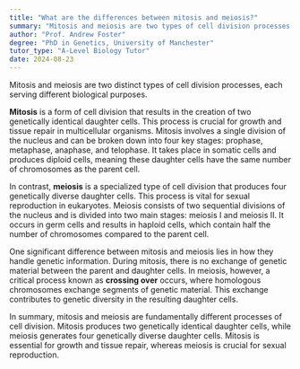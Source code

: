 ```yaml
---
title: "What are the differences between mitosis and meiosis?"
summary: "Mitosis and meiosis are two types of cell division processes with distinct differences."
author: "Prof. Andrew Foster"
degree: "PhD in Genetics, University of Manchester"
tutor_type: "A-Level Biology Tutor"
date: 2024-08-23
---
```


Mitosis and meiosis are two distinct types of cell division processes, each serving different biological purposes.

**Mitosis** is a form of cell division that results in the creation of two genetically identical daughter cells. This process is crucial for growth and tissue repair in multicellular organisms. Mitosis involves a single division of the nucleus and can be broken down into four key stages: prophase, metaphase, anaphase, and telophase. It takes place in somatic cells and produces diploid cells, meaning these daughter cells have the same number of chromosomes as the parent cell.

In contrast, **meiosis** is a specialized type of cell division that produces four genetically diverse daughter cells. This process is vital for sexual reproduction in eukaryotes. Meiosis consists of two sequential divisions of the nucleus and is divided into two main stages: meiosis I and meiosis II. It occurs in germ cells and results in haploid cells, which contain half the number of chromosomes compared to the parent cell.

One significant difference between mitosis and meiosis lies in how they handle genetic information. During mitosis, there is no exchange of genetic material between the parent and daughter cells. In meiosis, however, a critical process known as **crossing over** occurs, where homologous chromosomes exchange segments of genetic material. This exchange contributes to genetic diversity in the resulting daughter cells.

In summary, mitosis and meiosis are fundamentally different processes of cell division. Mitosis produces two genetically identical daughter cells, while meiosis generates four genetically diverse daughter cells. Mitosis is essential for growth and tissue repair, whereas meiosis is crucial for sexual reproduction.
    